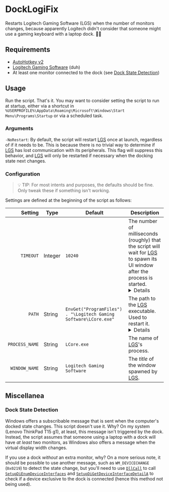 # DockLogiFix
Restarts <a name="lgs"></a>Logitech Gaming Software (LGS) when the number of monitors changes, because apparently Logitech didn't consider that someone might use a gaming keyboard with a laptop dock. 🤦‍♂️

## Requirements
- [AutoHotkey v2](https://www.autohotkey.com/v2)
- [Logitech Gaming Software](https://support.logi.com/hc/en-gb/articles/360025298053-Logitech-Gaming-Software) (duh)
- At least one monitor connected to the dock (see [Dock State Detection](#dock-state-detection))

## Usage
Run the script. That's it. You may want to consider setting the script to run at startup, either via a shortcut in `%USERPROFILE%\AppData\Roaming\Microsoft\Windows\Start Menu\Programs\Startup` or via a scheduled task.

### Arguments
`-NoRestart`: By default, the script will restart [LGS](#lgs) once at launch, regardless of if it needs to be. This is because there is no trivial way to determine if [LGS](#lgs) has lost communication with its peripherals. This flag will suppress this behavior, and [LGS](#lgs) will only be restarted if necessary when the docking state next changes.

### Configuration
> 💡 TIP: For most intents and purposes, the defaults should be fine. Only tweak these if something isn't working.

Settings are defined at the beginning of the script as follows:

| Setting | Type | Default | Description |
| ---: | --- | --- | --- |
| `TIMEOUT` | Integer | `10240` | The number of milliseconds (roughly) that the script will wait for [LGS](#lgs) to spawn its UI window after the process is started.<br><details>This should be kept fairly high, as the window may take a bit to show up and there isn't much benefit to having a super short timeout (the timeout is at the end of a thread's function and will be bypassed completely if the window spawns sooner).</details> |
| `PATH` | String | `EnvGet("ProgramFiles") . "\Logitech Gaming Software\LCore.exe"` | The path to the [LGS](#lgs) executable. Used to restart it.<br><details>Change this if you have [LGS](#lgs) installed elsewhere.</details> |
| `PROCESS_NAME` | String | `LCore.exe` | The name of [LGS](#lgs)'s process. |
| `WINDOW_NAME` | String | `Logitech Gaming Software` | The *title* of the window spawned by [LGS](#lgs). |

## Miscellanea
### Dock State Detection
Windows offers a subscribable message that is sent when the computer's docked state changes. This script doesn't use it. Why? On my system (Lenovo ThinkPad T15 g1), at least, this message isn't triggered by the dock. Instead, the script assumes that someone using a laptop with a dock will have *at least* two monitors, as Windows also offers a message when the virtual display width changes.

If you use a dock *without* an extra monitor, why? On a more serious note, it should be possible to use another message, such as `WM_DEVICECHANGE` (`0x0219`) to detect the state change, but you'll need to use [`DllCall`](https://lexikos.github.io/v2/docs/commands/DllCall.htm) to call [`SetupDiEnumDeviceInterfaces`](https://learn.microsoft.com/en-us/windows/win32/api/setupapi/nf-setupapi-setupdienumdeviceinterfaces) and [`SetupDiGetDeviceInterfaceDetailA`](https://learn.microsoft.com/en-us/windows/win32/api/setupapi/nf-setupapi-setupdigetdeviceinterfacedetaila) to check if a device exclusive to the dock is connected (hence this method not being used).

